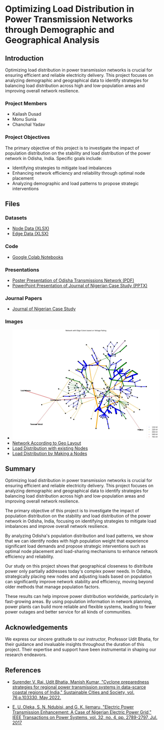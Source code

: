 # Optimizing Load Distribution in Power Transmission Networks through Demographic and Geographical Analysis

## Introduction 

Optimizing load distribution in power transmission networks is crucial for ensuring efficient and reliable electricity delivery. This project focuses on analyzing demographic and geographical data to identify strategies for balancing load distribution across high and low-population areas and improving overall network resilience.

### Project Members

- Kailash Dusad
- Monu Sunia
- Chanchal Yadav

### Project Objectives

The primary objective of this project is to investigate the impact of population distribution on the stability and load distribution of the power network in Odisha, India. Specific goals include:

- Identifying strategies to mitigate load imbalances
- Enhancing network efficiency and reliability through optimal node placement
- Analyzing demographic and load patterns to propose strategic interventions

## Files

### Datasets

- [Node Data (XLSX)](https://github.com/KailashDusad/Odisha-Power-transmission-network/blob/main/Node.xlsx)
- [Edge Data (XLSX)](https://github.com/KailashDusad/Odisha-Power-transmission-network/blob/main/Edge.xlsx)

### Code

- [Google Colab Notebooks](https://github.com/KailashDusad/Odisha-Power-transmission-network/blob/main/Odisha_Power_Transmission_Network.ipynb)

### Presentations

- [Poster Presentation of Odisha Transmissions Network (PDF)](https://github.com/KailashDusad/Odisha-Power-transmission-network/blob/main/Poster%20Presentation.pdf)
- [PowerPoint Presentation of Journal of Nigerian Case Study (PPTX)](https://github.com/KailashDusad/Odisha-Power-transmission-network/blob/main/Nigeria%20presentation.pptx)

### Journal Papers

- [Journal of Nigerian Case Study](https://www.researchgate.net/profile/Gerald-Ijemaru/publication/303587234_Electric_Power_Transmission_Enhancement_A_Case_of_Nigerian_Electric_Power_Grid/links/5749570908ae5bf2e63f00bc/Electric-Power-Transmission-Enhancement-A-Case-of-Nigerian-Electric-Power-Grid.pdf)

### Images

- ![Edges Colored According to type of Transsmission Line](https://github.com/KailashDusad/Odisha-Power-transmission-network/blob/main/endge%20colored.jpg)
- [Network According to Geo Layout](https://github.com/KailashDusad/Odisha-Power-transmission-network/blob/main/network%20with%20latLong.jpg)
- [Load Distribution with existing Nodes](https://github.com/KailashDusad/Odisha-Power-transmission-network/blob/main/existing%20.jpg)
- [Load Distribution by Making a Nodes](https://github.com/KailashDusad/Odisha-Power-transmission-network/blob/main/new%20node.jpg)

## Summary

Optimizing load distribution in power transmission networks is crucial for ensuring efficient and reliable electricity delivery. This project focuses on analyzing demographic and geographical data to identify strategies for balancing load distribution across high and low-population areas and improving overall network resilience.

The primary objective of this project is to investigate the impact of population distribution on the stability and load distribution of the power network in Odisha, India, focusing on identifying strategies to mitigate load imbalances and improve overall network resilience.

By analyzing Odisha's population distribution and load patterns, we show that we can identify nodes with high population weight that experience significant load demands and propose strategic interventions such as optimal node placement and load-sharing mechanisms to enhance network efficiency and reliability.

Our study on this project shows that geographical closeness to distribute power only partially addresses today's complex power needs. In Odisha, strategically placing new nodes and adjusting loads based on population can significantly improve network stability and efficiency, moving beyond older methods that manage population factors.

These results can help improve power distribution worldwide, particularly in fast-growing areas. By using population information in network planning, power plants can build more reliable and flexible systems, leading to fewer power outages and better service for all kinds of communities.

## Acknowledgements

We express our sincere gratitude to our instructor, Professor Udit Bhatia, for their guidance and invaluable insights throughout the duration of this project. Their expertise and support have been instrumental in shaping our research endeavors.


## References

- [Surender V. Raj, Udit Bhatia, Manish Kumar, "Cyclone preparedness strategies for regional power transmission systems in data-scarce coastal regions of India," Sustainable Cities and Society, vol. 76,p.103330, May 2022.](https://www.sciencedirect.com/science/article/abs/pii/S2212420922001765)

- [E. U. Oleka, S. N. Ndubisi, and G. K. Ijemaru, "Electric Power Transmission Enhancement: A Case of Nigerian Electric Power Grid," IEEE Transactions on Power Systems, vol. 32, no. 4, pp. 2789-2797, Jul. 2017](https://www.researchgate.net/profile/Gerald-Ijemaru/publication/303587234_Electric_Power_Transmission_Enhancement_A_Case_of_Nigerian_Electric_Power_Grid/links/5749570908ae5bf2e63f00bc/Electric-Power-Transmission-Enhancement-A-Case-of-Nigerian-Electric-Power-Grid.pdf)
